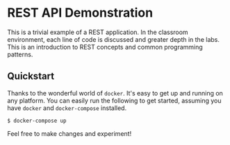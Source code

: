 # REST API Demonstration

This is a trivial example of a REST application. In the classroom environment, each line of code is discussed and greater depth in the labs. This is an introduction to REST concepts and common programming patterns.

## Quickstart

Thanks to the wonderful world of `docker`. It's easy to get up and running on any platform. You can easily run the following to get started, assuming you have `docker` and `docker-compose` installed.

```
$ docker-compose up
```

Feel free to make changes and experiment!
